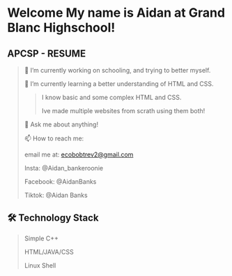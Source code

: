 # **Welcome My name is Aidan at Grand Blanc Highschool!**
## APCSP - RESUME

> 🔭 I’m currently working on schooling, and trying to better myself.
> 
> 🌱 I’m currently learning a better understanding of HTML and CSS.
>
>> I know basic and some complex HTML and CSS.
>>
>> Ive made multiple websites from scrath using them both!
>
> 💬 Ask me about anything!
>
> 📫 How to reach me:
>
> email me at: ecobobtrev2@gmail.com
> 
> Insta: @Aidan_bankeroonie
> 
> Facebook: @AidanBanks
> 
> Tiktok: @Aidan Banks

       



## 🛠 Technology Stack

> Simple C++
> 
> HTML/JAVA/CSS
> 
> Linux Shell


	
